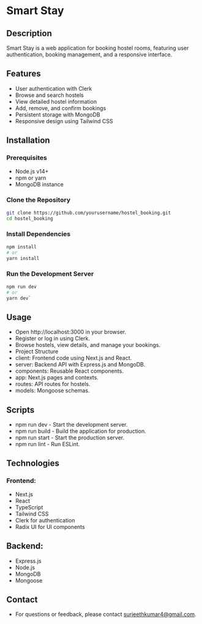 ﻿# Smart Stay

## Description
Smart Stay is a web application for booking hostel rooms, featuring user authentication, booking management, and a responsive interface.

## Features
- User authentication with Clerk
- Browse and search hostels
- View detailed hostel information
- Add, remove, and confirm bookings
- Persistent storage with MongoDB
- Responsive design using Tailwind CSS

## Installation

### Prerequisites
- Node.js v14+
- npm or yarn
- MongoDB instance

### Clone the Repository
```bash
git clone https://github.com/yourusername/hostel_booking.git
cd hostel_booking
```
### Install Dependencies
```bash
npm install
# or
yarn install
```

### Run the Development Server
```bash
npm run dev
# or
yarn dev`
```
## Usage

 - Open http://localhost:3000 in your browser.
 - Register or log in using Clerk.
 - Browse hostels, view details, and manage your bookings.
  - Project Structure
 - client: Frontend code using Next.js and React.
- server: Backend API with Express.js and MongoDB.
- components: Reusable React components.
- app: Next.js pages and contexts.
- routes: API routes for hostels.
- models: Mongoose schemas.

## Scripts
- npm run dev - Start the development server.
- npm run build - Build the application for production.
- npm run start - Start the production server.
- npm run lint - Run ESLint.


## Technologies
### Frontend:

- Next.js
- React
- TypeScript
- Tailwind CSS
- Clerk for authentication
- Radix UI for UI components


## Backend:

- Express.js
- Node.js
- MongoDB
- Mongoose

## Contact
- For questions or feedback, please contact surjeethkumar4@gmail.com.


